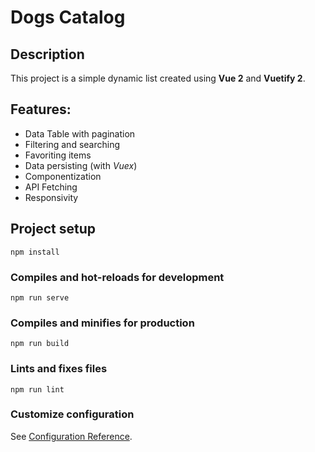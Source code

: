 # Dogs Catalog

## Description
This project is a simple dynamic list created using **Vue 2** and **Vuetify 2**.

## Features:
+ Data Table with pagination
+ Filtering and searching
+ Favoriting items
+ Data persisting (with *Vuex*)
+ Componentization
+ API Fetching
+ Responsivity

## Project setup
```
npm install
```

### Compiles and hot-reloads for development
```
npm run serve
```

### Compiles and minifies for production
```
npm run build
```

### Lints and fixes files
```
npm run lint
```

### Customize configuration
See [Configuration Reference](https://cli.vuejs.org/config/).
